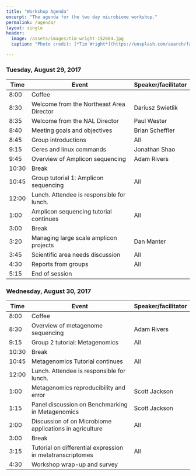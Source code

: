 ```yaml
---
title: "Workshop Agenda"
excerpt: "The agenda for the two day microbiome workshop."
permalink: /agenda/
layout: single
header:
  image: /assets/images/tim-wright-152664.jpg
  caption: "Photo credit: [*Tim Wright*](https://unsplash.com/search/farm?photo=syQM-YpaEW4)"

---
```


### Tuesday, August 29, 2017

Time | Event | Speaker/facilitator
---- | ----- | -------------------
8:00 | Coffee
8:30 | Welcome from the Northeast Area Director | Dariusz Swietlik
8:35 | Welcome from the NAL Director | Paul Wester
8:40 | Meeting goals and objectives | Brian Scheffler
8:45 | Group introductions | All
9:15 | Ceres and linux commands | Jonathan Shao
9:45 | Overview of Amplicon sequencing | Adam Rivers
10:30 | Break
10:45 | Group tutorial 1: Amplicon sequencing | All
12:00 | Lunch. Attendee is responsible for lunch.
1:00 | Amplicon sequencing tutorial continues | All
3:00 | Break
3:20 | Managing large scale amplicon projects | Dan Manter
3:45 | Scientific area needs discussion | All
4:30 | Reports from groups | All
5:15 | End of session |

### Wednesday, August 30, 2017

Time | Event | Speaker/facilitator
---- | ----- | -------------------
8:00 | Coffee
8:30 | Overview of metagenome sequencing | Adam Rivers
9:15 | Group 2 tutorial: Metagenomics | All
10:30 | Break
10:45 | Metagenomics Tutorial continues | All
12:00 | Lunch. Attendee is responsible for lunch.
1:00 | Metagenomics reproducibility and error  | Scott Jackson
1:15 | Panel discussion on Benchmarking in Metagenomics  | Scott Jackson
2:00 | Discussion of on Microbiome applications in agriculture  | All
3:00 | Break
3:15 | Tutorial on differential expression in metatranscriptomes | All
4:30 | Workshop wrap-up and survey

